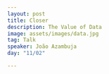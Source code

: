```yaml
---
layout: post
title: Closer
description: The Value of Data
image: assets/images/data.jpg
tag: Talk
speaker: João Azambuja
day: "11/02"

---
```


